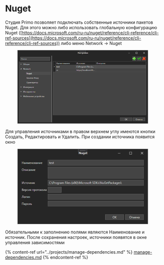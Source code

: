 # Nuget

Студия Primo позволяет подключать собственные источники пакетов Nuget. Для этого можно либо использовать глобальную конфигурацию Nuget ([https://docs.microsoft.com/ru-ru/nuget/reference/cli-reference/cli-ref-sources](https://docs.microsoft.com/ru-ru/nuget/reference/cli-reference/cli-ref-sources)) либо меню Network -> Nuget

<figure><img src="../../.gitbook/assets/image.png" alt=""><figcaption></figcaption></figure>

Для управления источниками в правом верхнем углу имеются кнопки Создать, Редактировать и Удалить. При создании источника появится окно

<figure><img src="../../.gitbook/assets/image (6).png" alt=""><figcaption></figcaption></figure>

Обязательными к заполнению полями являются Наименование и источник. После сохранения настроек, источники появятся в окне управления зависимостями

{% content-ref url="../projects/manage-dependencies.md" %}
[manage-dependencies.md](../projects/manage-dependencies.md)
{% endcontent-ref %}
